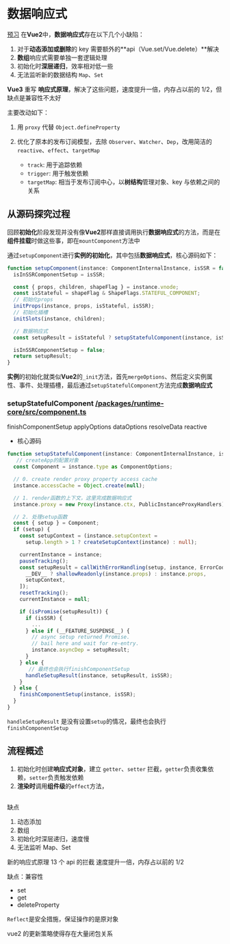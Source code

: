 # 数据响应式

[预习](https://www.mk2048.com/blog/blog_hjabaiii1aaaa.html)
在**Vue2**中，**数据响应式**存在以下几个小缺陷：

1. 对于**动态添加或删除**的 key 需要额外的**api（Vue.set/Vue.delete）**解决
2. **数组**响应式需要单独一套逻辑处理
3. 初始化时**深层递归**，效率相对低一些
4. 无法监听新的数据结构 `Map`、`Set`

**Vue3** 重写 **响应式原理**，解决了这些问题，速度提升一倍，内存占以前的 1/2，但缺点是兼容性不太好

主要改动如下：

1. 用 `proxy` 代替 `Object.defineProperty`
2. 优化了原本的发布订阅模型，去除 `Observer`、`Watcher`、`Dep`，改用简洁的 `reactive`、`effect`、`targetMap`

   - `track`: 用于追踪依赖
   - `trigger`: 用于触发依赖
   - `targetMap`: 相当于发布订阅中心，以**树结构**管理对象、key 与依赖之间的关系

## 从源码探究过程

回顾**初始化**阶段发现并没有像**Vue2**那样直接调用执行**数据响应式**的方法，而是在**组件挂载**时做这些事，即在`mountComponent`方法中

通过`setupComponent`进行**实例的初始化**，其中包括**数据响应式**，核心源码如下：

```javascript
function setupComponent(instance: ComponentInternalInstance, isSSR = false) {
  isInSSRComponentSetup = isSSR;

  const { props, children, shapeFlag } = instance.vnode;
  const isStateful = shapeFlag & ShapeFlags.STATEFUL_COMPONENT;
  // 初始化props
  initProps(instance, props, isStateful, isSSR);
  // 初始化插槽
  initSlots(instance, children);

  // 数据响应式
  const setupResult = isStateful ? setupStatefulComponent(instance, isSSR) : undefined;

  isInSSRComponentSetup = false;
  return setupResult;
}
```

**实例**的初始化就类似**Vue2**的`_init`方法，首先`mergeOptions`、然后定义实例属性、事件、处理插槽，最后通过`setupStatefulComponent`方法完成**数据响应式**

### setupStatefulComponent [/packages/runtime-core/src/component.ts](https://github.com/vuejs/vue-next/blob/master/packages/runtime-core/src/component.ts#L538)

finishComponentSetup applyOptions dataOptions resolveData reactive

- 核心源码

```typescript
function setupStatefulComponent(instance: ComponentInternalInstance, isSSR: boolean) {
   // createApp的配置对象
  const Component = instance.type as ComponentOptions;

  // 0. create render proxy property access cache
  instance.accessCache = Object.create(null);

  // 1. render函数的上下文，这里完成数据响应式
  instance.proxy = new Proxy(instance.ctx, PublicInstanceProxyHandlers);

  // 2. 处理setup函数
  const { setup } = Component;
  if (setup) {
    const setupContext = (instance.setupContext =
      setup.length > 1 ? createSetupContext(instance) : null);

    currentInstance = instance;
    pauseTracking();
    const setupResult = callWithErrorHandling(setup, instance, ErrorCodes.SETUP_FUNCTION, [
      __DEV__ ? shallowReadonly(instance.props) : instance.props,
      setupContext,
    ]);
    resetTracking();
    currentInstance = null;

    if (isPromise(setupResult)) {
      if (isSSR) {
        ...
      } else if (__FEATURE_SUSPENSE__) {
        // async setup returned Promise.
        // bail here and wait for re-entry.
        instance.asyncDep = setupResult;
      }
    } else {
       // 最终也会执行finishComponentSetup
      handleSetupResult(instance, setupResult, isSSR);
    }
  } else {
    finishComponentSetup(instance, isSSR);
  }
}
```

`handleSetupResult` 是没有设置`setup`的情况，最终也会执行`finishComponentSetup`

## 流程概述

1. 初始化时创建**响应式对象**，建立 `getter`、`setter` 拦截，`getter`负责收集依赖，`setter`负责触发依赖
2. **渲染时**调用**组件级**的`effect`方法，

##

缺点

1. 动态添加
2. 数组
3. 初始化时深层递归，速度慢
4. 无法监听 Map、Set

新的响应式原理
13 个 api 的拦截
速度提升一倍，内存占以前的 1/2

缺点：兼容性

- set
- get
- deleteProperty

`Reflect`是安全措施，保证操作的是原对象

vue2 的更新策略使得存在大量闭包关系
